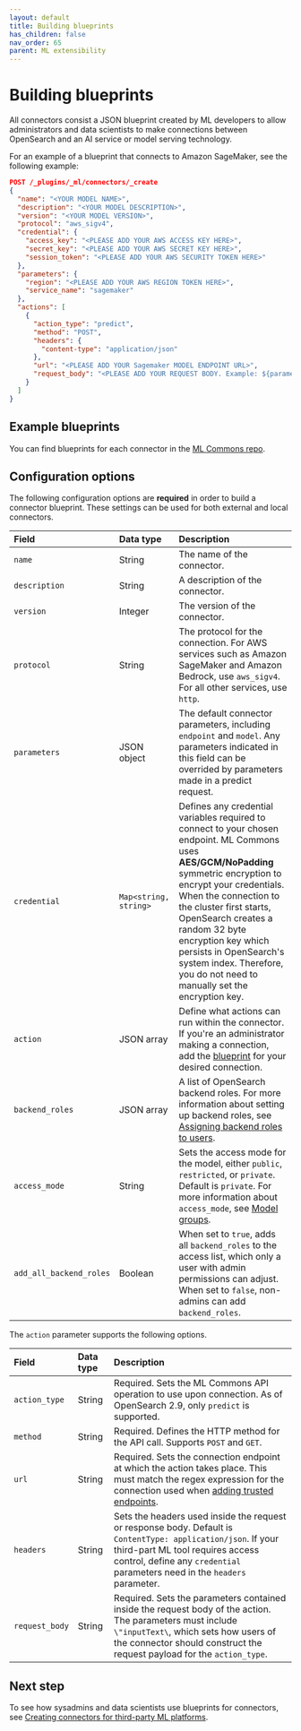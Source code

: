 ```yaml
---
layout: default
title: Building blueprints
has_children: false
nav_order: 65
parent: ML extensibility 
---
```


# Building blueprints

All connectors consist a JSON blueprint created by ML developers to allow administrators and data scientists to make connections between OpenSearch and an AI service or model serving technology. 

For an example of a blueprint that connects to Amazon SageMaker, see the following example:

```json
POST /_plugins/_ml/connectors/_create
{
  "name": "<YOUR MODEL NAME>",
  "description": "<YOUR MODEL DESCRIPTION>",
  "version": "<YOUR MODEL VERSION>",
  "protocol": "aws_sigv4",
  "credential": {
    "access_key": "<PLEASE ADD YOUR AWS ACCESS KEY HERE>",
    "secret_key": "<PLEASE ADD YOUR AWS SECRET KEY HERE>",
    "session_token": "<PLEASE ADD YOUR AWS SECURITY TOKEN HERE>"
  },
  "parameters": {
    "region": "<PLEASE ADD YOUR AWS REGION TOKEN HERE>",
    "service_name": "sagemaker"
  },
  "actions": [
    {
      "action_type": "predict",
      "method": "POST",
      "headers": {
        "content-type": "application/json"
      },
      "url": "<PLEASE ADD YOUR Sagemaker MODEL ENDPOINT URL>",
      "request_body": "<PLEASE ADD YOUR REQUEST BODY. Example: ${parameters.inputs}>"
    }
  ]
}
```


## Example blueprints

You can find blueprints for each connector in the [ML Commons repo](https://github.com/opensearch-project/ml-commons/tree/2.x/docs/remote_inference_blueprints). 

## Configuration options

The following configuration options are **required** in order to build a connector blueprint. These settings can be used for both external and local connectors.

| Field | Data type | Description |
| :---  | :--- | :--- |
| `name` | String | The name of the connector. |
| `description` | String | A description of the connector. |
| `version` | Integer | The version of the connector. |
| `protocol` | String | The protocol for the connection. For AWS services such as Amazon SageMaker and Amazon Bedrock, use `aws_sigv4`. For all other services, use `http`. |
| `parameters` | JSON object | The default connector parameters, including `endpoint` and `model`.  Any parameters indicated in this field can be overrided by parameters made in a predict request. |
| `credential` | `Map<string, string>` | Defines any credential variables required to connect to your chosen endpoint. ML Commons uses **AES/GCM/NoPadding** symmetric encryption to encrypt your credentials. When the connection to the cluster first starts, OpenSearch creates a random 32 byte encryption key which persists in OpenSearch's system index. Therefore, you do not need to manually set the encryption key. |
| `action` | JSON array | Define what actions can run within the connector. If you're an administrator making a connection, add the [blueprint]({{site.url}}{{site.baseurl}}/ml-commons-plugin/extensibility/blueprints/) for your desired connection. |
| `backend_roles` | JSON array | A list of OpenSearch backend roles. For more information about setting up backend roles, see [Assigning backend roles to users]({{site.url}}{{site.baseurl}}/ml-commons-plugin/model-access-control#assigning-backend-roles-to-users). |
| `access_mode` | String | Sets the access mode for the model, either `public`, `restricted`, or `private`. Default is `private`. For more information about `access_mode`, see [Model groups]({{site.url}}{{site.baseurl}}/ml-commons-plugin/model-access-control#model-groups). |
| `add_all_backend_roles` | Boolean | When set to `true`, adds all `backend_roles` to the access list, which only a user with admin permissions can adjust. When set to `false`, non-admins can add `backend_roles`. |

The `action` parameter supports the following options.

| Field | Data type | Description |
| :---  | :--- | :--- |
| `action_type` | String | Required. Sets the ML Commons API operation to use upon connection. As of OpenSearch 2.9, only `predict` is supported. |
| `method` | String | Required. Defines the HTTP method for the API call. Supports `POST` and `GET`. |
| `url` | String | Required. Sets the connection endpoint at which the action takes place. This must match the regex expression for the connection used when [adding trusted endpoints]({{site.url}}{{site.baseurl}}/ml-commons-plugin/extensibility/index#adding-trusted-endpoints). |
| `headers` | String | Sets the headers used inside the request or response body. Default is `ContentType: application/json`. If your third-part ML tool requires access control, define any `credential` parameters need in the `headers` parameter. |
| `request_body` | String | Required. Sets the parameters contained inside the request body of the action. The parameters must include `\"inputText\`, which sets how users of the connector should construct the request payload for the `action_type`. |

## Next step

To see how sysadmins and data scientists use blueprints for connectors, see [Creating connectors for third-party ML platforms]({{site.url}}{{site.baseurl}}/ml-commons-plugin/extensibility/connectors/).